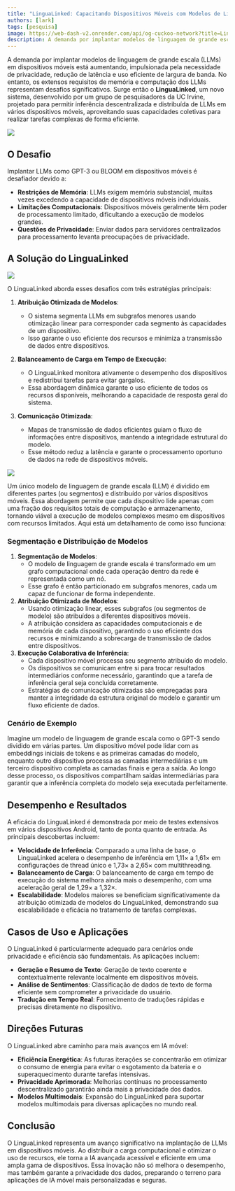 ```yaml
---
title: "LinguaLinked: Capacitando Dispositivos Móveis com Modelos de Linguagem de Grande Escala Distribuídos"
authors: [lark]
tags: [pesquisa]
image: https://web-dash-v2.onrender.com/api/og-cuckoo-network?title=LinguaLinked:%20Capacitando%20Dispositivos%20M%C3%B3veis%20com%20Modelos%20de%20Linguagem%20de%20Grande%20Escala%20Distribu%C3%ADdos
description: A demanda por implantar modelos de linguagem de grande escala (LLMs) em dispositivos móveis está aumentando, impulsionada pela necessidade de privacidade, redução de latência e uso eficiente de largura de banda. No entanto, os extensos requisitos de memória e computação dos LLMs representam desafios significativos.
---
```


A demanda por implantar modelos de linguagem de grande escala (LLMs) em dispositivos móveis está aumentando, impulsionada pela necessidade de privacidade, redução de latência e uso eficiente de largura de banda. No entanto, os extensos requisitos de memória e computação dos LLMs representam desafios significativos. Surge então o **LinguaLinked**, um novo sistema, desenvolvido por um grupo de pesquisadores da UC Irvine, projetado para permitir inferência descentralizada e distribuída de LLMs em vários dispositivos móveis, aproveitando suas capacidades coletivas para realizar tarefas complexas de forma eficiente.

![](https://cuckoo-network.b-cdn.net/2024-07-08-lingualinked.webp)

## O Desafio

Implantar LLMs como GPT-3 ou BLOOM em dispositivos móveis é desafiador devido a:
- **Restrições de Memória**: LLMs exigem memória substancial, muitas vezes excedendo a capacidade de dispositivos móveis individuais.
- **Limitações Computacionais**: Dispositivos móveis geralmente têm poder de processamento limitado, dificultando a execução de modelos grandes.
- **Questões de Privacidade**: Enviar dados para servidores centralizados para processamento levanta preocupações de privacidade.

## A Solução do LinguaLinked

![](https://cuckoo-network.b-cdn.net/lingualinked.webp)

O LinguaLinked aborda esses desafios com três estratégias principais:

1. **Atribuição Otimizada de Modelos**:
   - O sistema segmenta LLMs em subgrafos menores usando otimização linear para corresponder cada segmento às capacidades de um dispositivo.
   - Isso garante o uso eficiente dos recursos e minimiza a transmissão de dados entre dispositivos.

2. **Balanceamento de Carga em Tempo de Execução**:
   - O LinguaLinked monitora ativamente o desempenho dos dispositivos e redistribui tarefas para evitar gargalos.
   - Essa abordagem dinâmica garante o uso eficiente de todos os recursos disponíveis, melhorando a capacidade de resposta geral do sistema.

3. **Comunicação Otimizada**:
   - Mapas de transmissão de dados eficientes guiam o fluxo de informações entre dispositivos, mantendo a integridade estrutural do modelo.
   - Esse método reduz a latência e garante o processamento oportuno de dados na rede de dispositivos móveis.

![](https://cuckoo-network.b-cdn.net/lingualinked-lb.webp)

Um único modelo de linguagem de grande escala (LLM) é dividido em diferentes partes (ou segmentos) e distribuído por vários dispositivos móveis. Essa abordagem permite que cada dispositivo lide apenas com uma fração dos requisitos totais de computação e armazenamento, tornando viável a execução de modelos complexos mesmo em dispositivos com recursos limitados. Aqui está um detalhamento de como isso funciona:

### Segmentação e Distribuição de Modelos

1. **Segmentação de Modelos**:
   - O modelo de linguagem de grande escala é transformado em um grafo computacional onde cada operação dentro da rede é representada como um nó.
   - Esse grafo é então particionado em subgrafos menores, cada um capaz de funcionar de forma independente.
2. **Atribuição Otimizada de Modelos**:
   - Usando otimização linear, esses subgrafos (ou segmentos de modelo) são atribuídos a diferentes dispositivos móveis.
   - A atribuição considera as capacidades computacionais e de memória de cada dispositivo, garantindo o uso eficiente dos recursos e minimizando a sobrecarga de transmissão de dados entre dispositivos.
3. **Execução Colaborativa de Inferência**:
   - Cada dispositivo móvel processa seu segmento atribuído do modelo.
   - Os dispositivos se comunicam entre si para trocar resultados intermediários conforme necessário, garantindo que a tarefa de inferência geral seja concluída corretamente.
   - Estratégias de comunicação otimizadas são empregadas para manter a integridade da estrutura original do modelo e garantir um fluxo eficiente de dados.

### Cenário de Exemplo

Imagine um modelo de linguagem de grande escala como o GPT-3 sendo dividido em várias partes. Um dispositivo móvel pode lidar com as embeddings iniciais de tokens e as primeiras camadas do modelo, enquanto outro dispositivo processa as camadas intermediárias e um terceiro dispositivo completa as camadas finais e gera a saída. Ao longo desse processo, os dispositivos compartilham saídas intermediárias para garantir que a inferência completa do modelo seja executada perfeitamente.

## Desempenho e Resultados

A eficácia do LinguaLinked é demonstrada por meio de testes extensivos em vários dispositivos Android, tanto de ponta quanto de entrada. As principais descobertas incluem:

- **Velocidade de Inferência**: Comparado a uma linha de base, o LinguaLinked acelera o desempenho de inferência em 1,11× a 1,61× em configurações de thread único e 1,73× a 2,65× com multithreading.
- **Balanceamento de Carga**: O balanceamento de carga em tempo de execução do sistema melhora ainda mais o desempenho, com uma aceleração geral de 1,29× a 1,32×.
- **Escalabilidade**: Modelos maiores se beneficiam significativamente da atribuição otimizada de modelos do LinguaLinked, demonstrando sua escalabilidade e eficácia no tratamento de tarefas complexas.

## Casos de Uso e Aplicações

O LinguaLinked é particularmente adequado para cenários onde privacidade e eficiência são fundamentais. As aplicações incluem:

- **Geração e Resumo de Texto**: Geração de texto coerente e contextualmente relevante localmente em dispositivos móveis.
- **Análise de Sentimentos**: Classificação de dados de texto de forma eficiente sem comprometer a privacidade do usuário.
- **Tradução em Tempo Real**: Fornecimento de traduções rápidas e precisas diretamente no dispositivo.

## Direções Futuras

O LinguaLinked abre caminho para mais avanços em IA móvel:

- **Eficiência Energética**: As futuras iterações se concentrarão em otimizar o consumo de energia para evitar o esgotamento da bateria e o superaquecimento durante tarefas intensivas.
- **Privacidade Aprimorada**: Melhorias contínuas no processamento descentralizado garantirão ainda mais a privacidade dos dados.
- **Modelos Multimodais**: Expansão do LinguaLinked para suportar modelos multimodais para diversas aplicações no mundo real.

## Conclusão

O LinguaLinked representa um avanço significativo na implantação de LLMs em dispositivos móveis. Ao distribuir a carga computacional e otimizar o uso de recursos, ele torna a IA avançada acessível e eficiente em uma ampla gama de dispositivos. Essa inovação não só melhora o desempenho, mas também garante a privacidade dos dados, preparando o terreno para aplicações de IA móvel mais personalizadas e seguras.